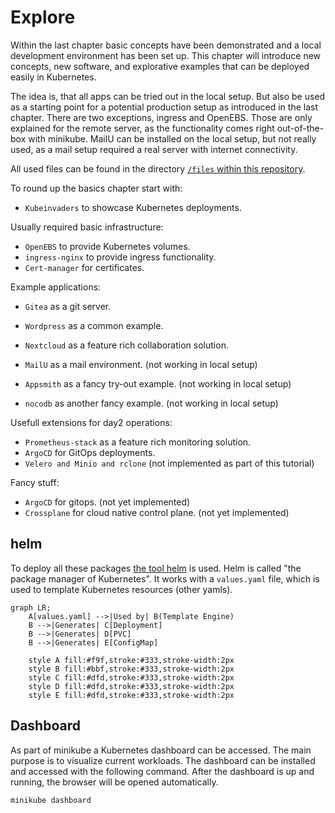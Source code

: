 # Explore

Within the last chapter basic concepts have been demonstrated and a local development environment has been set up. This chapter will introduce new concepts, new software, and explorative examples that can be deployed easily in Kubernetes.

The idea is, that all apps can be tried out in the local setup. But also be used as a starting point for a potential production setup as introduced in the last chapter. There are two exceptions, ingress and OpenEBS. Those are only explained for the remote server, as the functionality comes right out-of-the-box with minikube. MailU can be installed on the local setup, but not really used, as a mail setup required a real server with internet connectivity.

All used files can be found in the directory [`/files` within this repository](https://github.com/iptizer/k8s-workshop/tree/main/files).

To round up the basics chapter start with:

* `Kubeinvaders` to showcase Kubernetes deployments.

Usually required basic infrastructure:

* `OpenEBS` to provide Kubernetes volumes.
* `ingress-nginx` to provide ingress functionality.
* `Cert-manager` for certificates.

Example applications:

* `Gitea` as a git server.
* `Wordpress` as a common example.
* `Nextcloud` as a feature rich collaboration solution.

* `MailU` as a mail environment. (not working in local setup)
* `Appsmith` as a fancy try-out example. (not working in local setup)
* `nocodb` as another fancy example. (not working in local setup)

Usefull extensions for day2 operations:

* `Prometheus-stack` as a feature rich monitoring solution.
* `ArgoCD` for GitOps deployments.
* `Velero and Minio and rclone` (not implemented as part of this tutorial)

Fancy stuff:

* `ArgoCD` for gitops. (not yet implemented)
* `Crossplane` for cloud native control plane. (not yet implemented)

## helm

To deploy all these packages [the tool helm](https://helm.sh/docs/intro/quickstart/) is used. Helm is called "the package manager of Kubernetes". It works with a `values.yaml` file, which is used to template Kubernetes resources (other yamls).

```mermaid
graph LR;
    A[values.yaml] -->|Used by| B(Template Engine)
    B -->|Generates| C[Deployment]
    B -->|Generates| D[PVC]
    B -->|Generates| E[ConfigMap]

    style A fill:#f9f,stroke:#333,stroke-width:2px
    style B fill:#bbf,stroke:#333,stroke-width:2px
    style C fill:#dfd,stroke:#333,stroke-width:2px
    style D fill:#dfd,stroke:#333,stroke-width:2px
    style E fill:#dfd,stroke:#333,stroke-width:2px
```

## Dashboard

As part of minikube a Kubernetes dashboard can be accessed. The main purpose is to visualize current workloads. The dashboard can be installed and accessed with the following command. After the dashboard is up and running, the browser will be opened automatically.

```sh
minikube dashboard
```
